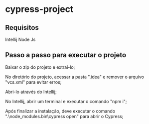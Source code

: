 # cypress-project

## Requisitos
Intellij
Node Js

## Passo a passo para executar o projeto
Baixar o zip do projeto e extraí-lo;

No diretório do projeto, acessar a pasta ".idea" e remover o arquivo "vcs.xml" para evitar erros;

Abri-lo através do Intellij; 

No Intellij, abrir um terminal e executar o comando "npm i";

Após finalizar a instalação, deve executar o comando ".\node_modules\.bin\cypress open" para abrir o Cypress;
